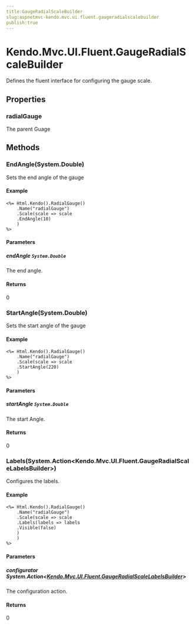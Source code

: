 ```yaml
---
title:GaugeRadialScaleBuilder
slug:aspnetmvc-kendo.mvc.ui.fluent.gaugeradialscalebuilder
publish:true
---
```


# Kendo.Mvc.UI.Fluent.GaugeRadialScaleBuilder
Defines the fluent interface for configuring the gauge scale.


## Properties
### radialGauge
The parent Guage



## Methods

### EndAngle(System.Double)
Sets the end angle of the gauge

#### Example

    <%= Html.Kendo().RadialGauge()
        .Name("radialGauge")
        .Scale(scale => scale
        .EndAngle(10)
        )
    %>
        


#### Parameters

##### endAngle `System.Double`
The end angle.



#### Returns
0


### StartAngle(System.Double)
Sets the start angle of the gauge

#### Example

    <%= Html.Kendo().RadialGauge()
        .Name("radialGauge")
        .Scale(scale => scale
        .StartAngle(220)
        )
    %>
        


#### Parameters

##### startAngle `System.Double`
The start Angle.



#### Returns
0


### Labels(System.Action\<Kendo.Mvc.UI.Fluent.GaugeRadialScaleLabelsBuilder\>)
Configures the labels.

#### Example

    <%= Html.Kendo().RadialGauge()
        .Name("radialGauge")
        .Scale(scale => scale
        .Labels(labels => labels
        .Visible(false)
        )
        )
    %>
        


#### Parameters

##### configurator System.Action<[Kendo.Mvc.UI.Fluent.GaugeRadialScaleLabelsBuilder](/api/wrappers/aspnet-mvc/Kendo.Mvc.UI.Fluent/GaugeRadialScaleLabelsBuilder)>
The configuration action.



#### Returns
0



